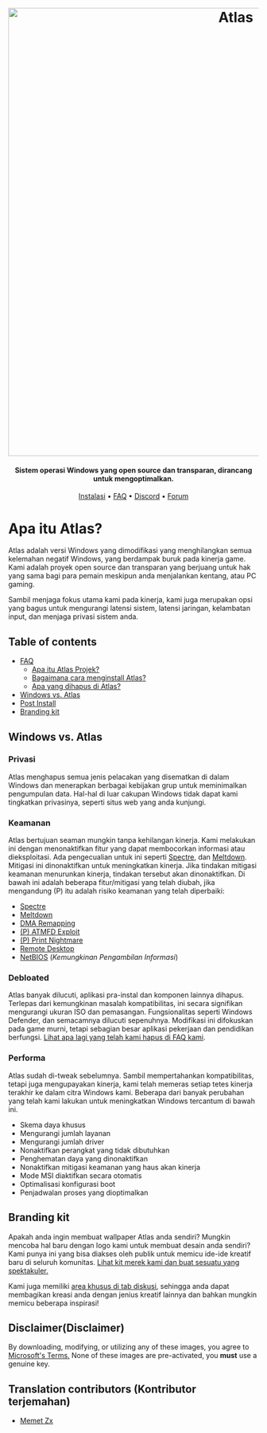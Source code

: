 <h1 align="center">
  <br>
  <a href="http://atlasos.net"><img src="https://i.imgur.com/xV08gIt.png" alt="Atlas" width="900"></a>
</h1>
<h4 align="center">Sistem operasi Windows yang open source dan transparan, dirancang untuk mengoptimalkan.</h4>

<p align="center">
  <a href="https://github.com/Atlas-OS/Atlas/wiki/2.-Installing">Instalasi</a>
  •
  <a href="https://github.com/Atlas-OS/Atlas/wiki/1.-FAQ#contents">FAQ</a>
  •
  <a href="https://discord.com/servers/atlas-795710270000332800" target="_blank">Discord</a>
  •
  <a href="https://forum.atlasos.net/">Forum</a>
</p>


# Apa itu Atlas?

Atlas adalah versi Windows yang dimodifikasi yang menghilangkan semua kelemahan negatif Windows, yang berdampak buruk pada kinerja game. Kami adalah proyek open source dan transparan yang berjuang untuk hak yang sama bagi para pemain meskipun anda menjalankan kentang, atau PC gaming.

Sambil menjaga fokus utama kami pada kinerja, kami juga merupakan opsi yang bagus untuk mengurangi latensi sistem, latensi jaringan, kelambatan input, dan menjaga privasi sistem anda.

## Table of contents

- [FAQ](https://github.com/Atlas-OS/Atlas/wiki/1.-FAQ)
  - [Apa itu Atlas Projek?](https://github.com/Atlas-OS/Atlas/wiki/1.-FAQ#11-what-is-the-atlas-project)
  - [Bagaimana cara menginstall Atlas?](https://github.com/Atlas-OS/Atlas/wiki/1.-FAQ#12-how-do-i-install-atlas-os)
  - [Apa yang dihapus di Atlas?](https://github.com/Atlas-OS/Atlas/wiki/1.-FAQ#13-whats-removed-in-atlas-os)
- <a href="#windows-vs-atlas">Windows vs. Atlas</a>
- [Post Install](https://github.com/Atlas-OS/Atlas/wiki/3.-Post-Install)
- [Branding kit](../main/img/brand-kit.zip)

## Windows vs. Atlas

### **Privasi**

Atlas menghapus semua jenis pelacakan yang disematkan di dalam Windows dan menerapkan berbagai kebijakan grup untuk meminimalkan pengumpulan data. Hal-hal di luar cakupan Windows tidak dapat kami tingkatkan privasinya, seperti situs web yang anda kunjungi.

### **Keamanan**

Atlas bertujuan seaman mungkin tanpa kehilangan kinerja. Kami melakukan ini dengan menonaktifkan fitur yang dapat membocorkan informasi atau dieksploitasi. Ada pengecualian untuk ini seperti [Spectre](https://spectreattack.com/spectre.pdf), dan [Meltdown](https://meltdownattack.com/meltdown.pdf). Mitigasi ini dinonaktifkan untuk meningkatkan kinerja.
Jika tindakan mitigasi keamanan menurunkan kinerja, tindakan tersebut akan dinonaktifkan.
Di bawah ini adalah beberapa fitur/mitigasi yang telah diubah, jika mengandung (P) itu adalah risiko keamanan yang telah diperbaiki:

- [Spectre](https://spectreattack.com/spectre.pdf)
- [Meltdown](https://meltdownattack.com/meltdown.pdf)
- [DMA Remapping](https://docs.microsoft.com/en-us/windows/security/information-protection/kernel-dma-protection-for-thunderbolt)
- [(P) ATMFD Exploit](https://msrc.microsoft.com/update-guide/en-US/vulnerability/CVE-2020-1020)
- [(P) Print Nightmare](https://us-cert.cisa.gov/ncas/current-activity/2021/06/30/printnightmare-critical-windows-print-spooler-vulnerability)
- [Remote Desktop](https://cve.mitre.org/cgi-bin/cvekey.cgi?keyword=Windows+Remote+Desktop)
- [NetBIOS](https://en.wikipedia.org/wiki/NetBIOS) (_Kemungkinan Pengambilan Informasi_)

### **Debloated**

Atlas banyak dilucuti, aplikasi pra-instal dan komponen lainnya dihapus. Terlepas dari kemungkinan masalah kompatibilitas, ini secara signifikan mengurangi ukuran ISO dan pemasangan. Fungsionalitas seperti Windows Defender, dan semacamnya dilucuti sepenuhnya. Modifikasi ini difokuskan pada game murni, tetapi sebagian besar aplikasi pekerjaan dan pendidikan berfungsi. [Lihat apa lagi yang telah kami hapus di FAQ kami](https://github.com/Atlas-OS/Atlas/wiki/1.-FAQ#13-whats-removed-in-atlas-os).

### **Performa**

Atlas sudah di-tweak sebelumnya. Sambil mempertahankan kompatibilitas, tetapi juga mengupayakan kinerja, kami telah memeras setiap tetes kinerja terakhir ke dalam citra Windows kami. Beberapa dari banyak perubahan yang telah kami lakukan untuk meningkatkan Windows tercantum di bawah ini.

- Skema daya khusus
- Mengurangi jumlah layanan
- Mengurangi jumlah driver
- Nonaktifkan perangkat yang tidak dibutuhkan
- Penghematan daya yang dinonaktifkan
- Nonaktifkan mitigasi keamanan yang haus akan kinerja
- Mode MSI diaktifkan secara otomatis
- Optimalisasi konfigurasi boot
- Penjadwalan proses yang dioptimalkan

## Branding kit

Apakah anda ingin membuat wallpaper Atlas anda sendiri? Mungkin mencoba hal baru dengan logo kami untuk membuat desain anda sendiri? Kami punya ini yang bisa diakses oleh publik untuk memicu ide-ide kreatif baru di seluruh komunitas. [Lihat kit merek kami dan buat sesuatu yang spektakuler.](../main/img/brand-kit.zip)

Kami juga memiliki [area khusus di tab diskusi](https://github.com/Atlas-OS/Atlas/discussions/categories/community-artwork), sehingga anda dapat membagikan kreasi anda dengan jenius kreatif lainnya dan bahkan mungkin memicu beberapa inspirasi!

## Disclaimer(Disclaimer)

By downloading, modifying, or utilizing any of these images, you agree to [Microsoft's Terms.](https://www.microsoft.com/en-us/Useterms/Retail/Windows/10/UseTerms_Retail_Windows_10_English.htm) None of these images are pre-activated, you **must** use a genuine key.

## Translation contributors (Kontributor terjemahan)

- [Memet Zx](https://github.com/zxce3)